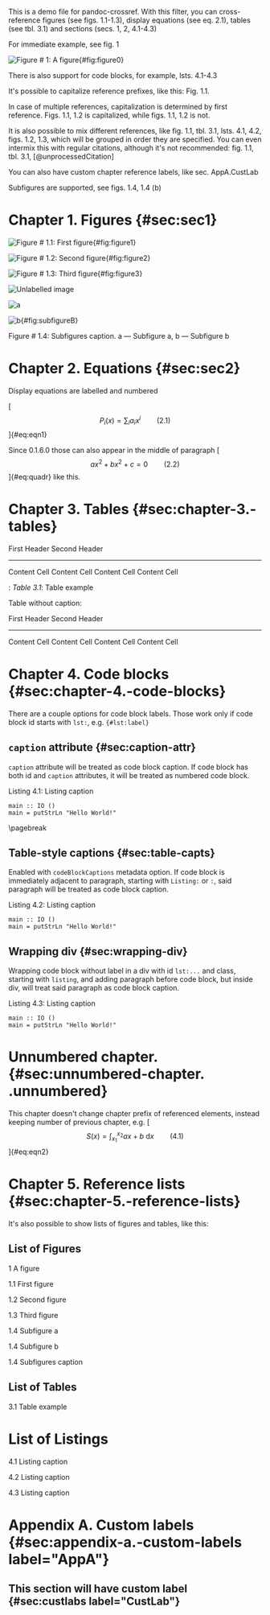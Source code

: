 This is a demo file for pandoc-crossref. With this filter, you can
cross-reference figures (see figs. 1.1-1.3), display equations (see
eq. 2.1), tables (see tbl. 3.1) and sections (secs. 1, 2, 4.1-4.3)

For immediate example, see fig. 1

![Figure \# 1: A figure](img1.jpg){#fig:figure0}

There is also support for code blocks, for example, lsts. 4.1-4.3

It's possible to capitalize reference prefixes, like this: Fig. 1.1.

In case of multiple references, capitalization is determined by first
reference. Figs. 1.1, 1.2 is capitalized, while figs. 1.1, 1.2 is not.

It is also possible to mix different references, like fig. 1.1,
tbl. 3.1, lsts. 4.1, 4.2, figs. 1.2, 1.3, which will be grouped in order
they are specified. You can even intermix this with regular citations,
although it's not recommended: fig. 1.1, tbl. 3.1,
[@unprocessedCitation]

You can also have custom chapter reference labels, like
sec. AppA.CustLab

Subfigures are supported, see figs. 1.4, 1.4 (b)

Chapter 1. Figures {#sec:sec1}
==================

![Figure \# 1.1: First figure](img1.jpg){#fig:figure1}

![Figure \# 1.2: Second figure](img2.jpg){#fig:figure2}

![Figure \# 1.3: Third figure](img3.jpg){#fig:figure3}

![Unlabelled image](img1.jpg)

<div id="fig:subfigures" class="subfigures">

![a](img1.jpg)

![b](img1.jpg){#fig:subfigureB}

Figure \# 1.4: Subfigures caption. a — Subfigure a, b — Subfigure b

</div>

Chapter 2. Equations {#sec:sec2}
====================

Display equations are labelled and numbered

[$$ P_i(x) = \sum_i a_i x^i \qquad(2.1)$$]{#eq:eqn1}

Since 0.1.6.0 those can also appear in the middle of paragraph
[$$a x^2 + b x^2 + c = 0\qquad(2.2)$$]{#eq:quadr} like this.

Chapter 3. Tables {#sec:chapter-3.-tables}
=================

<div id="tbl:table1">

  First Header   Second Header
  -------------- ---------------
  Content Cell   Content Cell
  Content Cell   Content Cell

  : *Table 3.1*: Table example

</div>

Table without caption:

  First Header   Second Header
  -------------- ---------------
  Content Cell   Content Cell
  Content Cell   Content Cell

Chapter 4. Code blocks {#sec:chapter-4.-code-blocks}
======================

There are a couple options for code block labels. Those work only if
code block id starts with `lst:`, e.g. `{#lst:label}`

`caption` attribute {#sec:caption-attr}
-------------------

`caption` attribute will be treated as code block caption. If code block
has both id and `caption` attributes, it will be treated as numbered
code block.

<div id="lst:captionAttr" class="listing haskell">

Listing 4.1: Listing caption

``` {.haskell}
main :: IO ()
main = putStrLn "Hello World!"
```

</div>

\pagebreak

Table-style captions {#sec:table-capts}
--------------------

Enabled with `codeBlockCaptions` metadata option. If code block is
immediately adjacent to paragraph, starting with `Listing:` or `:`, said
paragraph will be treated as code block caption.

<div id="lst:tableCaption" class="listing haskell">

Listing 4.2: Listing caption

``` {.haskell}
main :: IO ()
main = putStrLn "Hello World!"
```

</div>

Wrapping div {#sec:wrapping-div}
------------

Wrapping code block without label in a div with id `lst:...` and class,
starting with `listing`, and adding paragraph before code block, but
inside div, will treat said paragraph as code block caption.

<div id="lst:wrappingDiv" class="listing haskell">

Listing 4.3: Listing caption

``` {.haskell}
main :: IO ()
main = putStrLn "Hello World!"
```

</div>

Unnumbered chapter. {#sec:unnumbered-chapter. .unnumbered}
===================

This chapter doesn't change chapter prefix of referenced elements,
instead keeping number of previous chapter, e.g.
[$$ S(x) = \int_{x_1}^{x_2} a x+b \  \mathrm{d}x \qquad(4.1)$$]{#eq:eqn2}

Chapter 5. Reference lists {#sec:chapter-5.-reference-lists}
==========================

It's also possible to show lists of figures and tables, like this:

List of Figures
---------------

<div class="list">

1 A figure

1.1 First figure

1.2 Second figure

1.3 Third figure

1.4 Subfigure a

1.4 Subfigure b

1.4 Subfigures caption

</div>

List of Tables
--------------

<div class="list">

3.1 Table example

</div>

List of Listings
================

<div class="list">

4.1 Listing caption

4.2 Listing caption

4.3 Listing caption

</div>

Appendix A. Custom labels {#sec:appendix-a.-custom-labels label="AppA"}
=========================

This section will have custom label {#sec:custlabs label="CustLab"}
-----------------------------------
